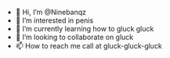 - 👋 Hi, I’m @Ninebanqz
- 👀 I’m interested in penis
- 🌱 I’m currently learning how to gluck gluck
- 💞️ I’m looking to collaborate on gluck
- 📫 How to reach me call at gluck-gluck-gluck

<!---
Ninebanqz/Ninebanqz is a ✨ special ✨ repository because its `README.md` (this file) appears on your GitHub profile.
You can click the Preview link to take a look at your changes.
--->
